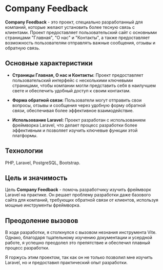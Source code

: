 # Company Feedback

**Company Feedback** - это проект, специально разработанный для компаний, которые желают установить более тесную связь с клиентами. Проект предоставляет пользовательский сайт с основными страницами "Главная", "О нас" и "Контакты", а также предоставляет возможность пользователям отправлять важные сообщения, отзывы и обратную связь.

## Основные характеристики

- **Страницы Главная, О нас и Контакты:** Проект предоставляет пользовательский интерфейс с несколькими ключевыми страницами, чтобы компании могли представить себя в наилучшем свете и обеспечить удобный доступ к своим контактам.

- **Форма обратной связи:** Пользователи могут отправить свои вопросы, отзывы и сообщения через удобную форму обратной связи, обеспечивая более эффективное взаимодействие.

- **Использование Laravel:** Проект разработан с использованием фреймворка Laravel, что делает процесс разработки более эффективным и позволяет изучить ключевые функции этой платформы.

## Технологии

PHP, Laravel, PostgreSQL, Bootstrap.

## Цель и значимость

Цель **Company Feedback** - помочь разработчику изучить фреймворк Laravel на практике. Он решает проблему разработки даже базового сайта для компаний, требующих обратной связи от клиентов, используя мощные инструменты фреймворка.

## Преодоление вызовов

В ходе разработки, я столкнулся с вызовом незнания инструмента Vite. Однако, благодаря тщательному изучению документации и усердной работе, я успешно преодолел это препятствие и обеспечил плавный процесс разработки.

Я горжусь этим проектом, так как он не только позволил мне изучить Laravel, но и предоставил практический опыт разработки.
